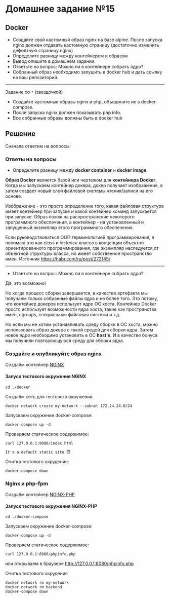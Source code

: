 # Домашнее задание №15

## Docker

- Создайте свой кастомный образ nginx на базе alpine. После запуска nginx должен отдавать кастомную страницу (достаточно изменить дефолтную страницу nginx)
- Определите разницу между контейнером и образом
- Вывод опишите в домашнем задании.
- Ответьте на вопрос: Можно ли в контейнере собрать ядро?
- Собранный образ необходимо запушить в docker hub и дать ссылку на ваш репозиторий.

---

Задание со `*` (звездочкой)

- Создайте кастомные образы nginx и php, объедините их в docker-compose.
- После запуска nginx должен показывать php info.
- Все собранные образы должны быть в docker hub

## Решение

Сначала ответим на вопросы:

### Ответы на вопросы

- Определите разницу между **docker container** и **docker image**.

**Образ Docker** является базой или чертежом для **контейнера Docker**. Когда мы запускаем контейнер докера, докер получает изображение, а затем создает новый слой файловой системы чтения/записи на его основе.

 Изображение - это просто определение того, какая файловая структура имеет контейнер при запуске и какой контейнер команд запускается при запуске. Образ похож на распространение некоторого программного обеспечения, а контейнер - на установленный и запущенный экземпляр этого программного обеспечения.

Если руководствоваться ООП терминологией программирования, я понимаю это как _class_ и _instance_ класса в концепции объектно-ориентированного программирования, где экземпляр наследуется от объектной структуры класса, но имеет собственное пространство имен.
Источник <https://habr.com/ru/post/272145/>

---

- Ответьте на вопрос: Можно ли в контейнере собрать ядро?

Да, это возможно!

Но когда процесс сборки завершается, в качестве артефакта мы получаем только собранные файлы ядра и не более того. Это потому, что контейнер докеров использует ядро ОС хоста. Контейнер Docker просто использует возможности ядра хоста, такие как пространства имен, cgroups, специальная файловая система и т.д.

Но если мы не хотим устанавливать среду сборки в ОС хоста, можно использовать образ докера с такой средой для сборки ядра. Затем новое ядро необходимо установить в ОС **host's**. И в качестве бонуса мы получили повторяющуюся среду для сборки ядра.

### Создайте и опубликуйте образ nginx

Создаём контейнер [NGINX](./docker/README.md)

#### Запуск тестового окружения NGINX

```shell
cd ./docker
```

Создаём сеть для тестового окружения:

```shell
docker network create my-network --subnet 172.24.24.0/24
```

Запускаем окружение docker-compose:

```shell
docker-compose up -d
```

Проверяем статическое содержимое:

```shell
curl 127.0.0.1:8080/index.html
```

```log
It's a default static site 😇
```

Очитка тестового окрудения:

```shell
docker-compose down
```

### Nginx и php-fpm

Создаём контейнер [NGINX-PHP](./docker-compose/README.md)

#### Запуск тестового окружения NGINX-PHP

```shell
cd ./docker-compose
```

Запускаем окружение docker-compose:

```shell
docker-compose up -d
```

Проверяем статическое содержимое:

```shell
curl 127.0.0.1:8080/phpinfo.php
```

или открываем в браузере <http://127.0.0.1:8080/phpinfo.php>

Очитка тестового окрудения

```shell
docker network rm my-network
docker network rm backend
docker-compose down
```
